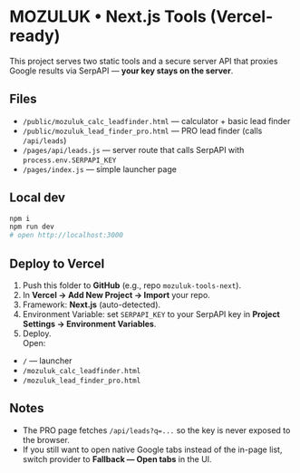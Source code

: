 # MOZULUK • Next.js Tools (Vercel-ready)

This project serves two static tools and a secure server API that proxies Google results via SerpAPI — **your key stays on the server**.

## Files
- `/public/mozuluk_calc_leadfinder.html` — calculator + basic lead finder
- `/public/mozuluk_lead_finder_pro.html` — PRO lead finder (calls `/api/leads`)
- `/pages/api/leads.js` — server route that calls SerpAPI with `process.env.SERPAPI_KEY`
- `/pages/index.js` — simple launcher page

## Local dev
```bash
npm i
npm run dev
# open http://localhost:3000
```

## Deploy to Vercel
1. Push this folder to **GitHub** (e.g., repo `mozuluk-tools-next`).
2. In **Vercel → Add New Project → Import** your repo.
3. Framework: **Next.js** (auto-detected).
4. Environment Variable: set `SERPAPI_KEY` to your SerpAPI key in **Project Settings → Environment Variables**.
5. Deploy.  
Open:
- `/` — launcher
- `/mozuluk_calc_leadfinder.html`
- `/mozuluk_lead_finder_pro.html`

## Notes
- The PRO page fetches `/api/leads?q=...` so the key is never exposed to the browser.
- If you still want to open native Google tabs instead of the in-page list, switch provider to **Fallback — Open tabs** in the UI.